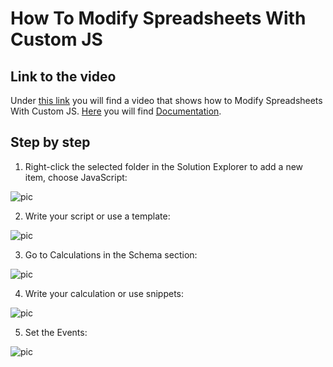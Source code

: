 
# How To Modify Spreadsheets With Custom JS

## Link to the video

Under [this link](https://profitbasedocs.blob.core.windows.net/videos/Spreadsheet%20-%20Modifying%20Spreadsheets%20With%20Custom%20JS.mp4) you will find a video that shows how to Modify Spreadsheets With Custom JS. [Here](../../javascript.md) you will find [Documentation](../../javascript.md).
<br/>

## Step by step


1. Right-click the selected folder in the Solution Explorer to add a new item, choose JavaScript:

![pic](https://profitbasedocs.blob.core.windows.net/images/HTjs%20(1).png)

2. Write your script or use a template: 

![pic](https://profitbasedocs.blob.core.windows.net/images/HTjs%20(2).png)

3. Go to Calculations in the Schema section:
   
![pic](https://profitbasedocs.blob.core.windows.net/images/HTjs%20(3).png)


4. Write your calculation or use snippets:
   
![pic](https://profitbasedocs.blob.core.windows.net/images/HTjs%20(4).png)

5. Set the Events:
   
![pic](https://profitbasedocs.blob.core.windows.net/images/HTjs%20(5).png)